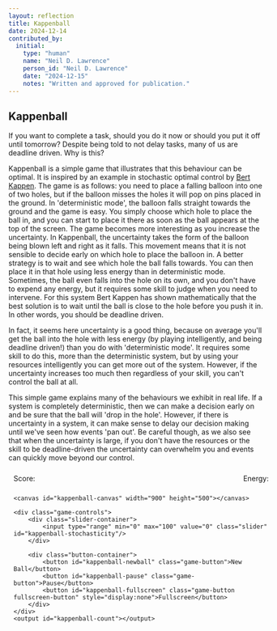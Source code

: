 ```yaml
---
layout: reflection
title: Kappenball
date: 2024-12-14
contributed_by:
  initial:
    type: "human"
    name: "Neil D. Lawrence"
    person_id: "Neil D. Lawrence"
    date: "2024-12-15"
    notes: "Written and approved for publication."
---
```


<!-- style for kappenball canvas-->
<style>
:root {
    /* Ground: Using a darker variant of your secondary cyan color for better contrast */
    --kappenball-ground: rgba(76, 201, 240, 0.8);  /* Based on secondary: #4cc9f0 */
    
    /* Pin: Using your accent magenta */
    --kappenball-pin: rgba(247, 37, 133, 0.8);     /* Based on accent: #f72585 */
    
    /* Ball: Using a variant of your footer text color */
    --kappenball-ball: rgba(224, 224, 224, 0.8);   /* Based on footer.text: #e0e0e0 */
    
    /* Membrane: Using the same color as ground for consistency */
    --kappenball-membrane: rgba(76, 201, 240, 0.8); /* Matches ground color */
    
    /* Hot: Using your accent magenta */
    --kappenball-hot: rgba(247, 37, 133, 0.8);     /* Based on accent: #f72585 */
    
    /* Cold: Using your secondary cyan */
    --kappenball-cold: rgba(76, 201, 240, 0.8);    /* Based on secondary: #4cc9f0 */
}
.game-container {
    width: 100%;
    max-width: 900px;
    margin: 0 auto;
    padding: 10px;
    display: flex;
    flex-direction: column;
    align-items: center;
}

.game-container.fullscreen {
    max-width: none;
    height: 100vh;
    display: flex;
    flex-direction: column;
    padding: 20px;
}

#kappenball-canvas {
    width: 100%;
    height: auto;
    max-width: 900px;
    max-height: 500px;
    margin-top: -20px;
    display: block;
    margin-left: auto;
    margin-right: auto;
}

.fullscreen #kappenball-canvas {
    max-width: none;
    max-height: none;
    flex: 1;
    margin: 10px 0;
}

.game-controls {
    width: 100%;
    display: flex;
    flex-direction: column;
    gap: 10px;
    margin: 10px 0;
    max-width: 900px;
}

.score-display {
    display: flex;
    justify-content: space-between;
    width: 100%;
    margin-bottom: 10px;
    max-width: 900px;
}

.slider-container {
    width: 100%;
}

#kappenball-stochasticity {
    width: 100%;
}

.button-container {
    display: flex;
    gap: 10px;
    flex-wrap: wrap;
}

.game-button {
    padding: 10px 20px;
    background-color: #2563eb;
    color: white;
    border: none;
    border-radius: 6px;
    cursor: pointer;
    transition: background-color 0.3s;
}

.game-button:hover {
    background-color: #1d4ed8;
}

/* Media Queries */
@media (max-width: 768px) {
    .game-container {
        padding: 5px;
    }
    
    #kappenball-canvas {
        touch-action: none; /* Prevents default touch behaviors on mobile */
    }
}

@media (min-width: 768px) {
    .fullscreen-button {
        display: block;
    }
}
</style>


## Kappenball

If you want to complete a task, should you do it now or should you put it off until tomorrow? Despite being told to not delay tasks, many of us are deadline driven. Why is this?

Kappenball is a simple game that illustrates that this behaviour can be optimal. It is inspired by an example in stochastic optimal control by [Bert Kappen](https://www.snn.ru.nl/~bertk/). The game is as follows: you need to place a falling balloon into one of two holes, but if the balloon misses the holes it will pop on pins placed in the ground. In 'deterministic mode', the balloon falls straight towards the ground and the game is easy. You simply choose which hole to place the ball in, and you can start to place it there as soon as the ball appears at the top of the screen. The game becomes more interesting as you increase the uncertainty. In Kappenball, the uncertainty takes the form of the balloon being blown left and right as it falls. This movement means that it is not sensible to decide early on which hole to place the balloon in. A better strategy is to wait and see which hole the ball falls towards. You can then place it in that hole using less energy than in deterministic mode. Sometimes, the ball even falls into the hole on its own, and you don't have to expend any energy, but it requires some skill to judge when you need to intervene. For this system Bert Kappen has shown mathematically that the best solution is to wait until the ball is close to the hole before you push it in. In other words, you should be deadline driven.

In fact, it seems here uncertainty is a good thing, because on average you'll get the ball into the hole with less energy (by playing intelligently, and being deadline driven!) than you do with 'deterministic mode'. It requires some skill to do this, more than the deterministic system, but by using your resources intelligently you can get more out of the system. However, if the uncertainty increases too much then regardless of your skill, you can't control the ball at all.

This simple game explains many of the behaviours we exhibit in real life. If a system is completely deterministic, then we can make a decision early on and be sure that the ball will 'drop in the hole'. However, if there is uncertainty in a system, it can make sense to delay our decision making until we've seen how events 'pan out'. Be careful though, as we also see that when the uncertainty is large, if you don't have the resources or the skill to be deadline-driven the uncertainty can overwhelm you and events can quickly move beyond our control.

<div class="game-container">
    <div class="score-display">
        <span>Score: <output id="kappenball-score"></output></span>
        <span>Energy: <output id="kappenball-energy"></output></span>
    </div>
    
    <canvas id="kappenball-canvas" width="900" height="500"></canvas>
    
    <div class="game-controls">
        <div class="slider-container">
            <input type="range" min="0" max="100" value="0" class="slider" id="kappenball-stochasticity"/>
        </div>
        
        <div class="button-container">
            <button id="kappenball-newball" class="game-button">New Ball</button>
            <button id="kappenball-pause" class="game-button">Pause</button>
            <button id="kappenball-fullscreen" class="game-button fullscreen-button" style="display:none">Fullscreen</button>
        </div>
    </div>
    <output id="kappenball-count"></output>
</div>

<script src="/assets/js/ballworld.js"></script>
<script src="/assets/js/kappenball.js"></script>
<script>
// Add fullscreen functionality
document.addEventListener('DOMContentLoaded', function() {
    const fullscreenButton = document.getElementById('kappenball-fullscreen');
    const gameContainer = document.querySelector('.game-container');
    
    // Only show fullscreen button if the API is supported
    if (document.fullscreenEnabled || 
        document.webkitFullscreenEnabled || 
        document.mozFullScreenEnabled ||
        document.msFullscreenEnabled) {
        
        fullscreenButton.style.display = 'block';
        
        fullscreenButton.addEventListener('click', function() {
            if (!document.fullscreenElement) {
                if (gameContainer.requestFullscreen) {
                    gameContainer.requestFullscreen();
                } else if (gameContainer.webkitRequestFullscreen) {
                    gameContainer.webkitRequestFullscreen();
                } else if (gameContainer.mozRequestFullScreen) {
                    gameContainer.mozRequestFullScreen();
                } else if (gameContainer.msRequestFullscreen) {
                    gameContainer.msRequestFullscreen();
                }
                gameContainer.classList.add('fullscreen');
            } else {
                if (document.exitFullscreen) {
                    document.exitFullscreen();
                } else if (document.webkitExitFullscreen) {
                    document.webkitExitFullscreen();
                } else if (document.mozCancelFullScreen) {
                    document.mozCancelFullScreen();
                } else if (document.msExitFullscreen) {
                    document.msExitFullscreen();
                }
                gameContainer.classList.remove('fullscreen');
            }
        });

        // Handle fullscreen change events
        document.addEventListener('fullscreenchange', handleFullscreenChange);
        document.addEventListener('webkitfullscreenchange', handleFullscreenChange);
        document.addEventListener('mozfullscreenchange', handleFullscreenChange);
        document.addEventListener('MSFullscreenChange', handleFullscreenChange);

        function handleFullscreenChange() {
            if (!document.fullscreenElement && 
                !document.webkitFullscreenElement && 
                !document.mozFullScreenElement && 
                !document.msFullscreenElement) {
                gameContainer.classList.remove('fullscreen');
            }
        }
    }
    
    // Adjust canvas size based on device and fullscreen state
    function resizeCanvas() {
        const canvas = document.getElementById('kappenball-canvas');
        const container = canvas.parentElement;
        const containerWidth = container.clientWidth;
        
        if (container.classList.contains('fullscreen')) {
            const containerHeight = container.clientHeight;
            const availableHeight = containerHeight - 150; // Account for controls
            const aspectRatio = 900/500;
            
            // Calculate dimensions that maintain aspect ratio and fit the container
            let width = containerWidth;
            let height = width / aspectRatio;
            
            if (height > availableHeight) {
                height = availableHeight;
                width = height * aspectRatio;
            }
            
            canvas.style.width = width + 'px';
            canvas.style.height = height + 'px';
        } else {
            // Normal mode
            const aspectRatio = 900/500;
            const height = containerWidth / aspectRatio;
            
            canvas.style.width = containerWidth + 'px';
            canvas.style.height = height + 'px';
        }
    }
    
    // Call on load and resize
    resizeCanvas();
    window.addEventListener('resize', resizeCanvas);
});
</script>
